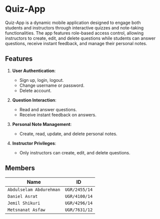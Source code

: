 # Quiz-App

Quiz-App is a dynamic mobile application designed to engage both students and instructors through interactive quizzes and note-taking functionalities. The app features role-based access control, allowing instructors to create, edit, and delete questions while students can answer questions, receive instant feedback, and manage their personal notes.

## Features

1. **User Authentication**:
   - Sign up, login, logout.
   - Change username or password.
   - Delete account.

2. **Question Interaction**:
   - Read and answer questions.
   - Receive instant feedback on answers.

3. **Personal Note Management**:
   - Create, read, update, and delete personal notes.
   
4. **Instructor Privileges**:
   - Only instructors can create, edit, and delete questions.

## Members

| Name          | ID    |
| ------------- | ----- |
| `Abdulselam Abdurehman`    | `UGR/2455/14` |
| `Daniel Asrat`  | `UGR/4100/14` |
| `Jemil Shikuri`| `UGR/4296/14` |
| `Metsnanat Asfaw`| `UGR/7631/12` |